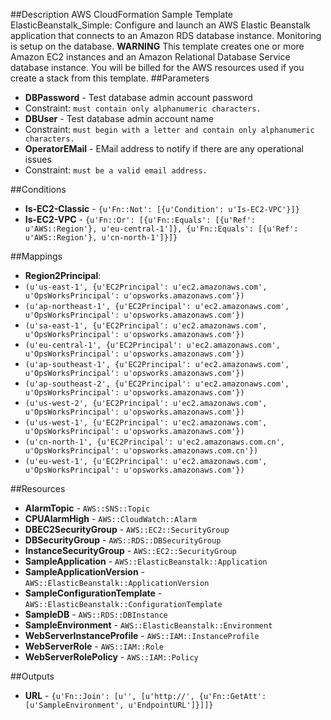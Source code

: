 ##Description
AWS CloudFormation Sample Template ElasticBeanstalk_Simple: Configure and launch an AWS Elastic Beanstalk application that connects to an Amazon RDS database instance. Monitoring is setup on the database. **WARNING** This template creates one or more Amazon EC2 instances and an Amazon Relational Database Service database instance. You will be billed for the AWS resources used if you create a stack from this template.
##Parameters
 * **DBPassword** - Test database admin account password
  * Constraint: `must contain only alphanumeric characters.`
 * **DBUser** - Test database admin account name
  * Constraint: `must begin with a letter and contain only alphanumeric characters.`
 * **OperatorEMail** - EMail address to notify if there are any operational issues
  * Constraint: `must be a valid email address.`

##Conditions
 * **Is-EC2-Classic** - `{u'Fn::Not': [{u'Condition': u'Is-EC2-VPC'}]}`
 * **Is-EC2-VPC** - `{u'Fn::Or': [{u'Fn::Equals': [{u'Ref': u'AWS::Region'}, u'eu-central-1']}, {u'Fn::Equals': [{u'Ref': u'AWS::Region'}, u'cn-north-1']}]}`

##Mappings
 * **Region2Principal**:
  * `(u'us-east-1', {u'EC2Principal': u'ec2.amazonaws.com', u'OpsWorksPrincipal': u'opsworks.amazonaws.com'})`
  * `(u'ap-northeast-1', {u'EC2Principal': u'ec2.amazonaws.com', u'OpsWorksPrincipal': u'opsworks.amazonaws.com'})`
  * `(u'sa-east-1', {u'EC2Principal': u'ec2.amazonaws.com', u'OpsWorksPrincipal': u'opsworks.amazonaws.com'})`
  * `(u'eu-central-1', {u'EC2Principal': u'ec2.amazonaws.com', u'OpsWorksPrincipal': u'opsworks.amazonaws.com'})`
  * `(u'ap-southeast-1', {u'EC2Principal': u'ec2.amazonaws.com', u'OpsWorksPrincipal': u'opsworks.amazonaws.com'})`
  * `(u'ap-southeast-2', {u'EC2Principal': u'ec2.amazonaws.com', u'OpsWorksPrincipal': u'opsworks.amazonaws.com'})`
  * `(u'us-west-2', {u'EC2Principal': u'ec2.amazonaws.com', u'OpsWorksPrincipal': u'opsworks.amazonaws.com'})`
  * `(u'us-west-1', {u'EC2Principal': u'ec2.amazonaws.com', u'OpsWorksPrincipal': u'opsworks.amazonaws.com'})`
  * `(u'cn-north-1', {u'EC2Principal': u'ec2.amazonaws.com.cn', u'OpsWorksPrincipal': u'opsworks.amazonaws.com.cn'})`
  * `(u'eu-west-1', {u'EC2Principal': u'ec2.amazonaws.com', u'OpsWorksPrincipal': u'opsworks.amazonaws.com'})`

##Resources
 * **AlarmTopic** - `AWS::SNS::Topic`
 * **CPUAlarmHigh** - `AWS::CloudWatch::Alarm`
 * **DBEC2SecurityGroup** - `AWS::EC2::SecurityGroup`
 * **DBSecurityGroup** - `AWS::RDS::DBSecurityGroup`
 * **InstanceSecurityGroup** - `AWS::EC2::SecurityGroup`
 * **SampleApplication** - `AWS::ElasticBeanstalk::Application`
 * **SampleApplicationVersion** - `AWS::ElasticBeanstalk::ApplicationVersion`
 * **SampleConfigurationTemplate** - `AWS::ElasticBeanstalk::ConfigurationTemplate`
 * **SampleDB** - `AWS::RDS::DBInstance`
 * **SampleEnvironment** - `AWS::ElasticBeanstalk::Environment`
 * **WebServerInstanceProfile** - `AWS::IAM::InstanceProfile`
 * **WebServerRole** - `AWS::IAM::Role`
 * **WebServerRolePolicy** - `AWS::IAM::Policy`

##Outputs
 * **URL** - `{u'Fn::Join': [u'', [u'http://', {u'Fn::GetAtt': [u'SampleEnvironment', u'EndpointURL']}]]}`

